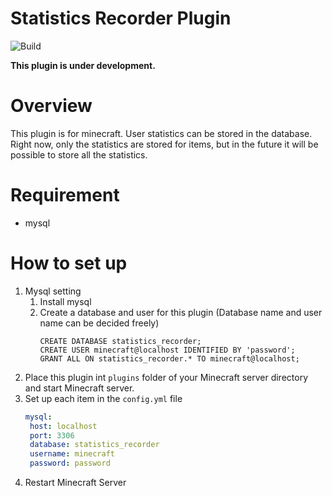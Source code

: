 # Statistics Recorder Plugin
![Build](https://github.com/kiyocy24/StatisticsRecorder/workflows/Build/badge.svg)


**This plugin is under development.**

# Overview
This plugin is for minecraft.
User statistics can be stored in the database.
Right now, only the statistics are stored for items, but in the future it will be possible to store all the statistics.

# Requirement
- mysql

# How to set up
1. Mysql setting
    1. Install mysql
    2. Create a database and user for this plugin (Database name and user name can be decided freely)
        ```bash:mysql
       CREATE DATABASE statistics_recorder;
       CREATE USER minecraft@localhost IDENTIFIED BY 'password';
       GRANT ALL ON statistics_recorder.* TO minecraft@localhost;
        ``` 
2. Place this plugin int `plugins` folder of your Minecraft server directory and start Minecraft server.
3. Set up each item in the `config.yml` file
    ```yml:config.yml
   mysql:
     host: localhost
     port: 3306
     database: statistics_recorder
     username: minecraft
     password: password
    ```
4. Restart Minecraft Server
